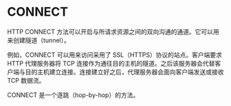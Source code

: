 # CONNECT
HTTP CONNECT 方法可以开启与所请求资源之间的双向沟通的通道。它可以用来创建隧道（tunnel）。

例如，CONNECT 可以用来访问采用了 SSL（HTTPS）协议的站点。客户端要求 HTTP 代理服务器将 TCP 连接作为通往目的主机的隧道。之后该服务器会代替客户端与目的主机建立连接。连接建立好之后，代理服务器会面向客户端发送或接收 TCP 数据流。

CONNECT 是一个逐跳（hop-by-hop）的方法。

‍

